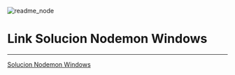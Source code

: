 
![readme_node](https://github.com/CodeSystem2022/Perricornios-Cuarto-Semestre/assets/111775575/6b944f19-dacc-4efb-bfe4-9022f7e348db)


# Link Solucion Nodemon Windows
***

[Solucion Nodemon Windows](https://www.cdmon.com/es/blog/la-ejecucion-de-scripts-esta-deshabilitada-en-este-sistema-te-contamos-como-actuar)